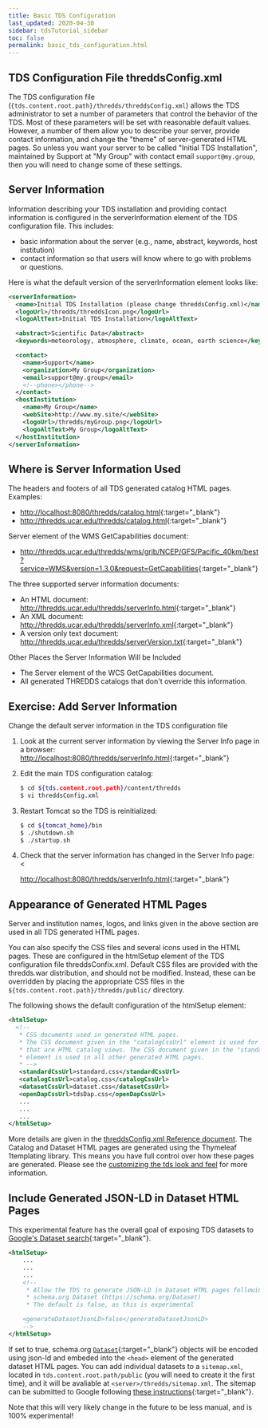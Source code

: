 ```yaml
---
title: Basic TDS Configuration
last_updated: 2020-04-30
sidebar: tdsTutorial_sidebar
toc: false
permalink: basic_tds_configuration.html
---
```


## TDS Configuration File threddsConfig.xml

The TDS configuration file (`{tds.content.root.path}/thredds/threddsConfig.xml`) allows the TDS administrator to set a number of parameters that control the behavior of the TDS.
Most of these parameters will be set with reasonable default values.
However, a number of them allow you to describe your server, provide contact information, and change the "theme" of server-generated HTML pages.
So unless you want your server to be called "Initial TDS Installation", maintained by Support at "My Group" with contact email `support@my.group`, then you will need to change some of these settings.

## Server Information

Information describing your TDS installation and providing contact information is configured in the serverInformation element of the TDS configuration file. This includes:

 * basic information about the server (e.g., name, abstract, keywords, host institution)
 * contact information so that users will know where to go with problems or questions.

Here is what the default version of the serverInformation element looks like:

~~~xml
<serverInformation>
  <name>Initial TDS Installation (please change threddsConfig.xml)</name>
  <logoUrl>/thredds/threddsIcon.png</logoUrl>
  <logoAltText>Initial TDS Installation</logoAltText>

  <abstract>Scientific Data</abstract>
  <keywords>meteorology, atmosphere, climate, ocean, earth science</keywords>

  <contact>
    <name>Support</name>
    <organization>My Group</organization>
    <email>support@my.group</email>
    <!--phone></phone-->
  </contact>
  <hostInstitution>
    <name>My Group</name>
    <webSite>http://www.my.site/</webSite>
    <logoUrl>/thredds/myGroup.png</logoUrl>
    <logoAltText>My Group</logoAltText>
  </hostInstitution>
</serverInformation>
~~~

## Where is Server Information Used

The headers and footers of all TDS generated catalog HTML pages. Examples:

* <http://localhost:8080/thredds/catalog.html>{:target="_blank"}
* <http://thredds.ucar.edu/thredds/catalog.html>{:target="_blank"}

Server element of the WMS GetCapabilities document:
 * <http://thredds.ucar.edu/thredds/wms/grib/NCEP/GFS/Pacific_40km/best?service=WMS&version=1.3.0&request=GetCapabilities>{:target="_blank"}

The three supported server information documents:
 * An HTML document: <http://thredds.ucar.edu/thredds/serverInfo.html>{:target="_blank"}
 * An XML document: <http://thredds.ucar.edu/thredds/serverInfo.xml>{:target="_blank"}
 * A version only text document: <http://thredds.ucar.edu/thredds/serverVersion.txt>{:target="_blank"}

Other Places the Server Information Will be Included

 * The Server element of the WCS GetCapabilities document.
 * All generated THREDDS catalogs that don't override this information.

## Exercise: Add Server Information

Change the default server information in the TDS configuration file

1. Look at the current server information by viewing the Server Info page in a browser: <http://localhost:8080/thredds/serverInfo.html>{:target="_blank"}

2. Edit the main TDS configuration catalog:

   ~~~bash
   $ cd ${tds.content.root.path}/content/thredds
   $ vi threddsConfig.xml
   ~~~

3. Restart Tomcat so the TDS is reinitialized:

   ~~~bash
   $ cd ${tomcat_home}/bin
   $ ./shutdown.sh
   $ ./startup.sh
   ~~~

4. Check that the server information has changed in the Server Info page: <

   <http://localhost:8080/thredds/serverInfo.html>{:target="_blank"}

## Appearance of Generated HTML Pages

Server and institution names, logos, and links given in the above section are used in all TDS generated HTML pages.

You can also specify the CSS files and several icons used in the HTML pages.
These are configured in the htmlSetup element of the TDS configuration file threddsConfix.xml.
Default CSS files are provided with the thredds.war distribution, and should not be modified.
Instead, these can be overridden by placing the appropriate CSS files in the `${tds.content.root.path}/thredds/public/` directory.

The following shows the default configuration of the htmlSetup element:

~~~xml
<htmlSetup>
  <!--
   * CSS documents used in generated HTML pages.
   * The CSS document given in the "catalogCssUrl" element is used for all pages
   * that are HTML catalog views. The CSS document given in the "standardCssUrl"
   * element is used in all other generated HTML pages.
   * -->
   <standardCssUrl>standard.css</standardCssUrl>
   <catalogCssUrl>catalog.css</catalogCssUrl>
   <datasetCssUrl>dataset.css</datasetCssUrl>
   <openDapCssUrl>tdsDap.css</openDapCssUrl>
   ...
   ...
   ...
</htmlSetup>
~~~

More details are given in the [threddsConfig.xml Reference document](tds_config_ref.html#generated-html-pages).
The Catalog and Dataset HTML pages are generated using the Thymeleaf 1templating library.
This means you have full control over how these pages are generated.
Please see the [customizing the tds look and feel](customizing_tds_look_and_feel.html) for more information.


## Include Generated JSON-LD in Dataset HTML Pages

This experimental feature has the overall goal of exposing TDS datasets to [Google's Dataset search](https://developers.google.com/search/docs/data-types/dataset){:target="_blank"}.

~~~xml
<htmlSetup>
    ...
    ...
    ...
    <!--
     * Allow the TDS to generate JSON-LD in Dataset HTML pages following
     * schema.org Dataset (https://schema.org/Dataset)
     * The default is false, as this is experimental

    <generateDatasetJsonLD>false</generateDatasetJsonLD>
    -->
</htmlSetup>
~~~

If set to true, schema.org [`Dataset`](https://schema.org/Dataset){:target="_blank"} objects will be encoded using json-ld and embeded into the `<head>` element of the generated dataset HTML pages.
You can add individual datasets to a `sitemap.xml`, located in `tds.content.root.path/public` (you will need to create it the first time), and it will be avaliable at `<server>/thredds/sitemap.xml`.
The sitemap can be submitted to Google following [these instructions](https://support.google.com/webmasters/answer/183668){:target="_blank"}. 

Note that this will very likely change in the future to be less manual, and is 100% experimental!